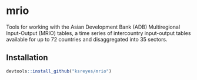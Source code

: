 # mrio

Tools for working with the Asian Development Bank (ADB) Multiregional Input-Output (MRIO) tables, a time series of intercountry input-output tables available for up to 72 countries and disaggregated into 35 sectors.

## Installation

```r
devtools::install_github("ksreyes/mrio")
```
